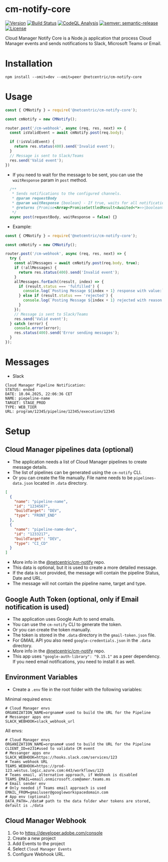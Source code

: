 # cm-notify-core
[![Version](https://img.shields.io/npm/v/@netcentric/cm-notify-core.svg)](https://npmjs.org/package/@netcentric/cm-notify-core)
[![Build Status](https://github.com/netcentric/cm-notify-core/workflows/CI/badge.svg?branch=main)](https://github.com/netcentric/cm-notify-core/actions)
[![CodeQL Analysis](https://github.com/netcentric/cm-notify-core/workflows/CodeQL/badge.svg?branch=main)](https://github.com/netcentric/cm-notify-core/actions)
[![semver: semantic-release](https://img.shields.io/badge/semver-semantic--release-blue.svg)](https://github.com/semantic-release/semantic-release)
[![License](https://img.shields.io/badge/License-Apache%202.0-blue.svg)](https://opensource.org/licenses/Apache-2.0)

Cloud Manager Notify Core is a Node.js application that process Cloud Manager events and sends notifications to Slack, Microsoft Teams or Email.

# Installation
```
npm install --omit=dev --omit=peer @netcentric/cm-notify-core
```

# Usage

```javascript
const { CMNotify } = require('@netcentric/cm-notify-core');

const cmNotify = new CMNotify();

router.post('/cm-webhook', async (req, res, next) => {
  const isValidEvent = await cmNotify.post(req.body);

  if (!isValidEvent) {
    return res.status(400).send('Invalid event');
  }
  // Message is sent to Slack/Teams
  res.send('Valid event');
})
```
 - If you need to wait for the message to be sent, you can use the `waitResponse` param in `post` method.
```javascript
  /**
   * Sends notifications to the configured channels.
   * @param requestBody
   * @param waitResponse {boolean} - If true, waits for all notifications to be settled before returning.
   * @returns {Promise<Array<PromiseSettledResult<Awaited<*>>>|boolean>}
   */
  async post(requestBody, waitResponse = false) {}
```
- Example:
```javascript
const { CMNotify } = require('@netcentric/cm-notify-core');

const cmNotify = new CMNotify();

router.post('/cm-webhook', async (req, res, next) => {
  try {
    const allMessages = await cmNotify.post(req.body, true);
    if (!allMessages) {
      return res.status(400).send('Invalid event');
    }
    allMessages.forEach((result, index) => {
      if (result.status === 'fulfilled') {
        console.log(`Posting Message ${index + 1} response with value:`, result.value);
      } else if (result.status === 'rejected') {
        console.log(`Posting Message ${index + 1} rejected with reason:`, result.reason);
      }
    });
    // Message is sent to Slack/Teams
    res.send('Valid event');
  } catch (error) {
    console.error(error);
    res.status(400).send('Error sending messages');
  }
});
```
# Messages
- Slack
```
Cloud Manager Pipeline Notification:
STATUS: ended
DATE: 10.04.2025, 22:06:36 CET
NAME: piepeline-name
TARGET: STAGE_PROD
TYPE: WEB_TIER
URL: program/12345/pipeline/12345/execution/12345
```

# Setup

## Cloud Manager pipelines data (optional)

- The application needs a list of Cloud Manager pipelines to create message details.
- The list of pipelines can be generated using the `cm-notify` CLI.
- Or you can create the file manually. File name needs to be `pipelines-data.json` located in `.data` directory.
```json
[
  {
    "name": "pipeline-name",
    "id": "1234567",
    "buildTarget": "DEV",
    "type": "FRONT_END"
  },
  {
    "name": "pipeline-name-dev",
    "id": "1233217",
    "buildTarget": "DEV",
    "type": "CI_CD"
  }
]
```
- More info in the [@netcentric/cm-notify](https://github.com/netcentric/cm-notify/docs/setup/ADOBE.md) repo.
- This data is optional, but it is used to create a more detailed message.
- If the data is not provided, the message will contain the pipeline Status, Date and URL.
- The message will not contain the pipeline name, target and type.

## Google Auth Token (optional, only if Email notification is used)

- The application uses Google Auth to send emails.
- You can use the `cm-notify` CLI to generate the token.
- Or you can create the token manually. 
- The token is stored in the `.data` directory in the `gmail-token.json` file.
- For GMAIL API you also need `google-credentials.json` in the `.data` directory.
- More info in the [@netcentric/cm-notify](https://github.com/netcentric/cm-notify/docs/setup/GMAIL.md) repo.
- This app uses `"google-auth-library": "9.15.1"` as a peer dependency. If you need email notifications, you need to install it as well.

## Environment Variables
- Create a `.env` file in the root folder with the following variables:

Minimal required envs:
```
# Cloud Manager envs
ORGANIZATION_NAME=orgname# used to build the URL for the Pipeline
# Messanger apps env
SLACK_WEBHOOK=slack_webhook_url
```
All envs:
```
# Cloud Manager envs
ORGANIZATION_NAME=orgname# used to build the URL for the Pipeline
CLIENT_ID=e231#used to validate CM event
# Messanger apps env
SLACK_WEBHOOK=https://hooks.slack.com/services/123
# Teams webhook URL
TEAMS_WEBHOOK=https://prod-123.westus.logic.azure.com:443/workflows/123
# Teams email, alternative approach, if Webhook is disabled
TEAMS_EMAIL=email.onmicrosoft.com@amer.teams.ms
# Email sender env
# Only needed if Teams email approach is used
EMAIL_FROM=gmailuser@googleworkspacedomain.com
# App env (optional)
DATA_PATH=./data# path to the data folder wher tokens are stored, default is ./data
```

## Cloud Manager Webhook

1. Go to https://developer.adobe.com/console
2. Create a new project
3. Add Events to the project
4. Select `Cloud Manager Events`
5. Configure Webhook URL.



